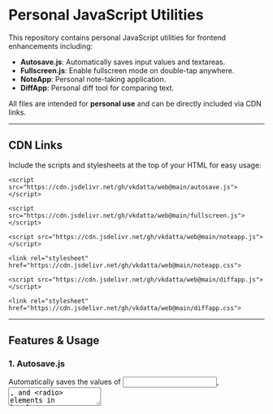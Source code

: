 # Personal JavaScript Utilities

This repository contains personal JavaScript utilities for frontend enhancements including:

- **Autosave.js**: Automatically saves input values and textareas.
- **Fullscreen.js**: Enable fullscreen mode on double-tap anywhere.
- **NoteApp**: Personal note-taking application.
- **DiffApp**: Personal diff tool for comparing text.

All files are intended for **personal use** and can be directly included via CDN links.

---

## CDN Links

Include the scripts and stylesheets at the top of your HTML for easy usage:

```
<script src="https://cdn.jsdelivr.net/gh/vkdatta/web@main/autosave.js"></script>
```

```
<script src="https://cdn.jsdelivr.net/gh/vkdatta/web@main/fullscreen.js"></script>
```

```<script src="https://cdn.jsdelivr.net/gh/vkdatta/web@main/noteapp.js"></script>```

```<link rel="stylesheet" href="https://cdn.jsdelivr.net/gh/vkdatta/web@main/noteapp.css">```

```<script src="https://cdn.jsdelivr.net/gh/vkdatta/web@main/diffapp.js"></script>```

```<link rel="stylesheet" href="https://cdn.jsdelivr.net/gh/vkdatta/web@main/diffapp.css">```

---

## Features & Usage

### 1. Autosave.js

Automatically saves the values of <input>, <textarea>, and <radio> elements in localStorage.

Usage Example:

```<input id="customername" placeholder="Enter customer name">```
```<textarea id="notes" placeholder="Write your notes"></textarea>```

- Important: Each element must have a unique id for autosaving.
- Once a user types, the value will automatically be saved and restored on page reload.

---

### 2. Fullscreen.js

Double-tap anywhere on the page to toggle fullscreen mode.

Usage Example:

```
<script>
  // Fullscreen functionality is automatically initialized on page load
</script>
```

- Works on desktops and mobile devices.
- No extra setup required—just include the script.

---

### 3. NoteApp

A personal note-taking frontend app. Includes JS and CSS for layout and behavior.

---

### 4. DiffApp

Compare text differences directly in the browser. Includes JS and CSS.

---

## Notes

- All scripts save data locally in the browser—no server setup required.
- Works best in modern browsers with localStorage support.
- Unique IDs are mandatory for autosave functionality.
